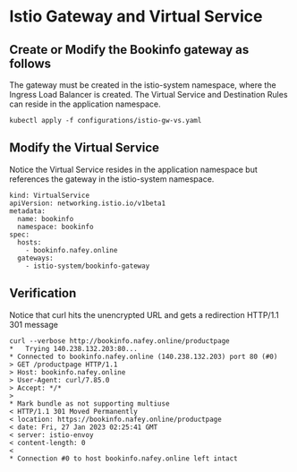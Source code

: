 # Istio Gateway and Virtual Service 

## Create or Modify the Bookinfo gateway as follows
The gateway must be created in the istio-system namespace, where the Ingress Load Balancer is created. The Virtual Service and Destination Rules can reside in the application namespace.

```shell
kubectl apply -f configurations/istio-gw-vs.yaml
```

## Modify the Virtual Service
Notice the Virtual Service resides in the application namespace but references the gateway in the istio-system namespace.

```shell
kind: VirtualService
apiVersion: networking.istio.io/v1beta1
metadata:
  name: bookinfo
  namespace: bookinfo
spec:
  hosts:
    - bookinfo.nafey.online
  gateways:
    - istio-system/bookinfo-gateway
```

## Verification
Notice that curl hits the unencrypted URL and gets a redirection HTTP/1.1 301 message

```shell
curl --verbose http://bookinfo.nafey.online/productpage
*   Trying 140.238.132.203:80...
* Connected to bookinfo.nafey.online (140.238.132.203) port 80 (#0)
> GET /productpage HTTP/1.1
> Host: bookinfo.nafey.online
> User-Agent: curl/7.85.0
> Accept: */*
> 
* Mark bundle as not supporting multiuse
< HTTP/1.1 301 Moved Permanently
< location: https://bookinfo.nafey.online/productpage
< date: Fri, 27 Jan 2023 02:25:41 GMT
< server: istio-envoy
< content-length: 0
< 
* Connection #0 to host bookinfo.nafey.online left intact
```